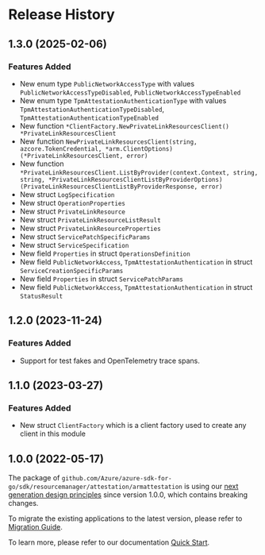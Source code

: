 # Release History

## 1.3.0 (2025-02-06)
### Features Added

- New enum type `PublicNetworkAccessType` with values `PublicNetworkAccessTypeDisabled`, `PublicNetworkAccessTypeEnabled`
- New enum type `TpmAttestationAuthenticationType` with values `TpmAttestationAuthenticationTypeDisabled`, `TpmAttestationAuthenticationTypeEnabled`
- New function `*ClientFactory.NewPrivateLinkResourcesClient() *PrivateLinkResourcesClient`
- New function `NewPrivateLinkResourcesClient(string, azcore.TokenCredential, *arm.ClientOptions) (*PrivateLinkResourcesClient, error)`
- New function `*PrivateLinkResourcesClient.ListByProvider(context.Context, string, string, *PrivateLinkResourcesClientListByProviderOptions) (PrivateLinkResourcesClientListByProviderResponse, error)`
- New struct `LogSpecification`
- New struct `OperationProperties`
- New struct `PrivateLinkResource`
- New struct `PrivateLinkResourceListResult`
- New struct `PrivateLinkResourceProperties`
- New struct `ServicePatchSpecificParams`
- New struct `ServiceSpecification`
- New field `Properties` in struct `OperationsDefinition`
- New field `PublicNetworkAccess`, `TpmAttestationAuthentication` in struct `ServiceCreationSpecificParams`
- New field `Properties` in struct `ServicePatchParams`
- New field `PublicNetworkAccess`, `TpmAttestationAuthentication` in struct `StatusResult`


## 1.2.0 (2023-11-24)
### Features Added

- Support for test fakes and OpenTelemetry trace spans.


## 1.1.0 (2023-03-27)
### Features Added

- New struct `ClientFactory` which is a client factory used to create any client in this module


## 1.0.0 (2022-05-17)

The package of `github.com/Azure/azure-sdk-for-go/sdk/resourcemanager/attestation/armattestation` is using our [next generation design principles](https://azure.github.io/azure-sdk/general_introduction.html) since version 1.0.0, which contains breaking changes.

To migrate the existing applications to the latest version, please refer to [Migration Guide](https://aka.ms/azsdk/go/mgmt/migration).

To learn more, please refer to our documentation [Quick Start](https://aka.ms/azsdk/go/mgmt).